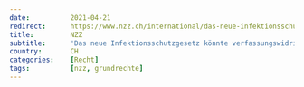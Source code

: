 ```yaml
---
date:          2021-04-21
redirect:      https://www.nzz.ch/international/das-neue-infektionsschutzgesetz-koennte-verfassungswidrig-sein-ld.1612920
title:         NZZ
subtitle:      'Das neue Infektionsschutzgesetz könnte verfassungswidrig sein'
country:       CH
categories:    [Recht]
tags:          [nzz, grundrechte]
---
```


